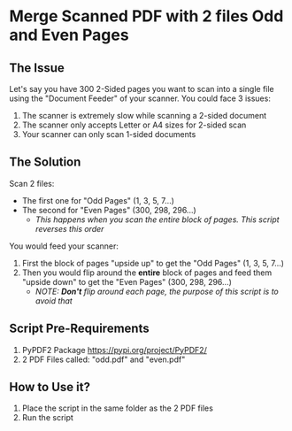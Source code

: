 # Merge Scanned PDF with 2 files Odd and Even Pages

## The Issue
Let's say you have 300 2-Sided pages you want to scan into a single file using the "Document Feeder" of your scanner. You could face 3 issues:
1. The scanner is extremely slow while scanning a 2-sided document
2. The scanner only accepts Letter or A4 sizes for 2-sided scan
3. Your scanner can only scan 1-sided documents

## The Solution
Scan 2 files:
- The first one for "Odd Pages" (1, 3, 5, 7...)
- The second for "Even Pages" (300, 298, 296...)
  - *This happens when you scan the entire block of pages. This script reverses this order*

You would feed your scanner:
1. First the block of pages "upside up" to get the "Odd Pages" (1, 3, 5, 7...)
2. Then you would flip around the **entire** block of pages and feed them "upside down" to get the "Even Pages" (300, 298, 296...)
    - *NOTE: **Don't** flip around each page, the purpose of this script is to avoid that*

## Script Pre-Requirements
1. PyPDF2 Package https://pypi.org/project/PyPDF2/
2. 2 PDF Files called: "odd.pdf" and "even.pdf"

## How to Use it?
1. Place the script in the same folder as the 2 PDF files
2. Run the script
